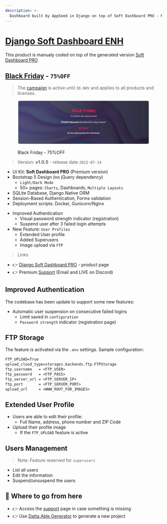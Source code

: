 ```yaml
---
description: >-
  Dashboard built by AppSeed in Django on top of Soft Dashboard PRO - Manual Coded Version.
---
```


# [Django Soft Dashboard ENH](https://appseed.us/product/soft-ui-dashboard-pro/django/)

This product is manualy coded on top of the generated version [Soft Dashboard PRO](./soft-ui-dashboard-pro.md)


## [Black Friday](https://appseed.us/discounts/) - `75%OFF`

> The [campaign](https://appseed.us/discounts/)  is active until `30.NOV` and applies to all products and licenses.

<figure><img src=".gitbook/assets/bf2022-banner-800px.jpg" alt="Discounts - 75% OFF (Black Friday Offer)"><figcaption><p>Black Friday - 75%OFF </p></figcaption></figure>


> Version: **v1.0.5** - release date `2022-07-14`

* UI Kit: **Soft Dashboard PRO** (Premium version)
* Bootstrap 5 Design (no jQuery dependency)
  * `Light/Dark Mode`
  * 50+ pages: `Charts`, Dashboards, `Multiple Layouts`
* SQLite Database, Django Native ORM
* Session-Based Authentication, Forms validation
* Deployment scripts: Docker, Gunicorn/Nginx
- Improved Authentication
  - Visual password strength indicator (registration)
  - Suspend user after 3 failed login attempts
- New Feature: `User Profiles`
  - Extended User profile
  - Added Superusers
  - Image upload via `FTP`

> Links

* 👉 [Django Soft Dashboard PRO](https://appseed.us/product/soft-ui-dashboard-pro/django/) - product page
* 👉 Premium [Support](https://appseed.us/support) (Email and LIVE on Discord)



## Improved Authentication 

The codebase has been update to support some new features: 

- Automatic user suspension on consecutive failed logins
  - Limit saved in `configuration` 
  - `Password strength` indicator (registration page)



## FTP Storage

The feature is activated via the `.env` settings. Sample configuration: 

```env
FTP_UPLOAD=True
upload_cloud_type=storages.backends.ftp.FTPStorage
ftp_username   = <FTP_USER>
ftp_password   = <FTP_PASS>
ftp_server_url = <FTP_SERVER_IP>
ftp_port       = <FTP_SERVER_PORT>
upload_url     = <WWW_ROOT_FOR_IMAGES>
```  



## Extended User Profile

- Users are able to edit their profile:
  - Full Name, address, phone number and ZIP Code
- Upload their profile image
  - If the `FTP_UPLOAD` feature is active



## Users Management

> Note: Feature reserved for `superusers`

- List all users
- Edit the information
- Suspend/unsuspend the users



## 🚀 Where to go from here

* 👉 Access the [support](https://appseed.us/support/) page in case something is missing
* 👉 Use [Datta Able Generator](https://appseed.us/generator/datta-able/) to generate a new project
